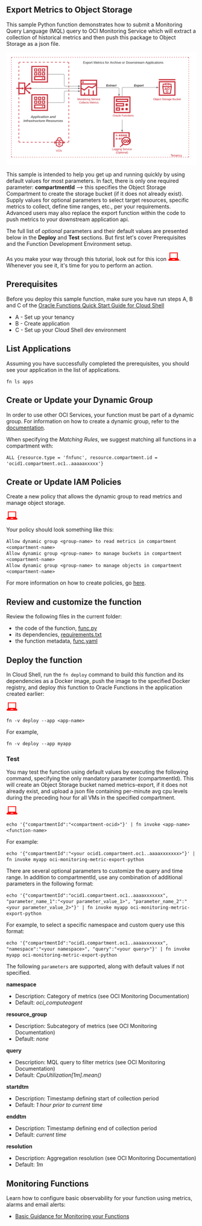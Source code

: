 ## Export Metrics to Object Storage

This sample Python function demonstrates how to submit a Monitoring Query Language (MQL) query to OCI Monitoring Service which will extract a collection of historical metrics and then push this package to Object Storage as a json file.  

![Export Process](./images/Export-Function.1.png)

This sample is intended to help you get up and running quickly by using default values for most parameters.  In fact, there is only one required parameter:  **compartmentId** --> this specifies the Object Storage Compartment to create the storage bucket (if it does not already exist).  Supply values for optional parameters to select target resources, specific metrics to collect, define time ranges, etc., per your requirements.  Advanced users may also replace the export function within the code to push metrics to your downstream application api.

The full list of *optional* parameters and their default values are presented below in the **Deploy** and **Test** sections.  But first let's cover Prerequisites and the Function Development Environment setup.


As you make your way through this tutorial, look out for this icon ![user input icon](./images/userinput.png).
Whenever you see it, it's time for you to perform an action.


## Prerequisites

Before you deploy this sample function, make sure you have run steps A, B 
and C of the [Oracle Functions Quick Start Guide for Cloud Shell](https://www.oracle.com/webfolder/technetwork/tutorials/infographics/oci_functions_cloudshell_quickview/functions_quickview_top/functions_quickview/index.html)
* A - Set up your tenancy
* B - Create application
* C - Set up your Cloud Shell dev environment


## List Applications 

Assuming you have successfully completed the prerequisites, you should see your 
application in the list of applications.

```
fn ls apps
```


## Create or Update your Dynamic Group

In order to use other OCI Services, your function must be part of a dynamic 
group. For information on how to create a dynamic group, refer to the 
[documentation](https://docs.cloud.oracle.com/iaas/Content/Identity/Tasks/managingdynamicgroups.htm#To).

When specifying the *Matching Rules*, we suggest matching all functions in a compartment with:

```
ALL {resource.type = 'fnfunc', resource.compartment.id = 'ocid1.compartment.oc1..aaaaaxxxxx'}
```


## Create or Update IAM Policies

Create a new policy that allows the dynamic group to read metrics and manage object storage. 


![user input icon](./images/userinput.png)

Your policy should look something like this:
```
Allow dynamic group <group-name> to read metrics in compartment <compartment-name>
Allow dynamic group <group-name> to manage buckets in compartment <compartment-name>
Allow dynamic group <group-name> to manage objects in compartment <compartment-name>
```

For more information on how to create policies, go [here](https://docs.cloud.oracle.com/iaas/Content/Identity/Concepts/policysyntax.htm).


## Review and customize the function

Review the following files in the current folder:
* the code of the function, [func.py](./func.py)
* its dependencies, [requirements.txt](./requirements.txt)
* the function metadata, [func.yaml](./func.yaml)


## Deploy the function

In Cloud Shell, run the `fn deploy` command to build *this* function and its dependencies as a Docker image, 
push the image to the specified Docker registry, and deploy *this* function to Oracle Functions 
in the application created earlier:

![user input icon](./images/userinput.png)
```
fn -v deploy --app <app-name>
```
For example,
```
fn -v deploy --app myapp
```

### Test

You may test the function using default values by executing the following command, specifying the only mandatory parameter (compartmentId).  This will create an Object Storage bucket named metrics-export, if it does not already exist, and upload a json file containing per-minute avg cpu levels during the preceding hour for all VMs in the specified compartment.

![user input icon](./images/userinput.png)
```
echo '{"compartmentId":"<compartment-ocid>"}' | fn invoke <app-name> <function-name>
```
For example:
```
echo '{"compartmentId":"<your ocid1.compartment.oc1..aaaaxxxxxxx>"}' | fn invoke myapp oci-monitoring-metric-export-python
```

There are several optional parameters to customize the query and time range.  In addition to compartmentId, use any combination of additional parameters in the following format:

```
echo '{"compartmentId":"ocid1.compartment.oc1..aaaaxxxxxxx", "parameter_name_1":"<your parameter_value_1>", "parameter_name_2":"<your parameter_value_2>"}' | fn invoke myapp oci-monitoring-metric-export-python
```

For example, to select a specific namespace and custom query use this format:

```
echo '{"compartmentId":"ocid1.compartment.oc1..aaaaxxxxxxx", "namespace":"<your namespace>", "query":"<your query>"}' | fn invoke myapp oci-monitoring-metric-export-python
```

The following `parameters` are supported, along with default values if not specified.



**namespace**
* Description:    Category of metrics (see OCI Monitoring Documentation)
* Default: *oci_computeagent*

**resource_group**
* Description:    Subcategory of metrics (see OCI Monitoring Documentation)
* Default: *none*

**query**
* Description:    MQL query to filter metrics (see OCI Monitoring Documentation)
* Default: *CpuUtilization[1m].mean()*

**startdtm**
* Description:    Timestamp defining start of collection period
* Default: *1 hour prior to current time*

**enddtm**
* Description:    Timestamp defining end of collection period
* Default: *current time*

**resolution**
* Description:    Aggregation resolution (see OCI Monitoring Documentation)
* Default: *1m*


## Monitoring Functions
Learn how to configure basic observability for your function using metrics, alarms and email alerts:
* [Basic Guidance for Monitoring your Functions](../basic-observability/functions.md)

